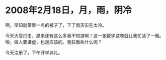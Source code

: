 # 2008年2月18日，月，雨，阴冷

啊，早知就带厚一点的被子了，下了雨天实在太冷。

今天大受打击，原来还有这么多我不知道啊！这一张数学试卷就让我忙活了一晚。唉，做人要谦虚，也是应该的。我狂傲些什么呢？

今天注册了，下午开学典礼。
